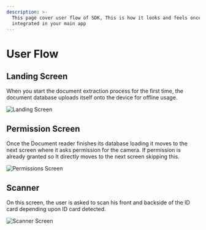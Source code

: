 ```yaml
---
description: >-
  This page cover user flow of SDK, This is how it looks and feels once
  integrated in your main app
---
```


# User Flow

## Landing Screen <a href="#landing-screen" id="landing-screen"></a>

When you start the document extraction process for the first time, the document database uploads itself onto the device for offline usage.

![Landing Screen](<../.gitbook/assets/Screenshot\_20210903-103105\_Signzy Extraction SDK.jpg>)

## Permission Screen <a href="#permission-screen" id="permission-screen"></a>

Once the Document reader finishes its database loading it moves to the next screen where it asks permission for the camera. If permission is already granted so It directly moves to the next screen skipping this.

![Permissions Screen](<../.gitbook/assets/Screenshot\_20210903-110218\_Signzy Extraction SDK.jpg>)

## Scanner <a href="#scanner" id="scanner"></a>

On this screen, the user is asked to scan his front and backside of the ID card depending upon ID card detected.

![Scanner Screen](<../.gitbook/assets/Screenshot\_20211004-165230\_Id Card Extraction.jpg>)
